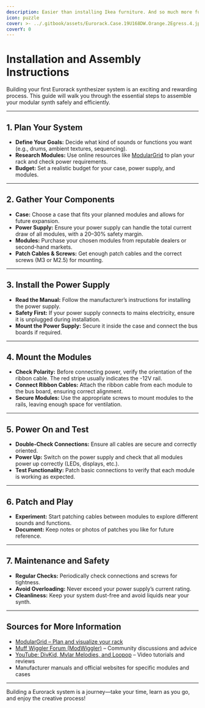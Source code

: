 ```yaml
---
description: Easier than installing Ikea furniture. And so much more fun!
icon: puzzle
cover: >- ../.gitbook/assets/Eurorack.Case.19U168DW.Orange.2Egress.4.jpg
coverY: 0
---
```


# Installation and Assembly Instructions

Building your first Eurorack synthesizer system is an exciting and rewarding process. This guide will walk you through the essential steps to assemble your modular synth safely and efficiently.

---

## 1. Plan Your System

- **Define Your Goals:** Decide what kind of sounds or functions you want (e.g., drums, ambient textures, sequencing).
- **Research Modules:** Use online resources like [ModularGrid](https://www.modulargrid.net/) to plan your rack and check power requirements.
- **Budget:** Set a realistic budget for your case, power supply, and modules.

---

## 2. Gather Your Components

- **Case:** Choose a case that fits your planned modules and allows for future expansion.
- **Power Supply:** Ensure your power supply can handle the total current draw of all modules, with a 20–30% safety margin.
- **Modules:** Purchase your chosen modules from reputable dealers or second-hand markets.
- **Patch Cables & Screws:** Get enough patch cables and the correct screws (M3 or M2.5) for mounting.

---

## 3. Install the Power Supply

- **Read the Manual:** Follow the manufacturer’s instructions for installing the power supply.
- **Safety First:** If your power supply connects to mains electricity, ensure it is unplugged during installation.
- **Mount the Power Supply:** Secure it inside the case and connect the bus boards if required.

---

## 4. Mount the Modules

- **Check Polarity:** Before connecting power, verify the orientation of the ribbon cable. The red stripe usually indicates the -12V rail.
- **Connect Ribbon Cables:** Attach the ribbon cable from each module to the bus board, ensuring correct alignment.
- **Secure Modules:** Use the appropriate screws to mount modules to the rails, leaving enough space for ventilation.

---

## 5. Power On and Test

- **Double-Check Connections:** Ensure all cables are secure and correctly oriented.
- **Power Up:** Switch on the power supply and check that all modules power up correctly (LEDs, displays, etc.).
- **Test Functionality:** Patch basic connections to verify that each module is working as expected.

---

## 6. Patch and Play

- **Experiment:** Start patching cables between modules to explore different sounds and functions.
- **Document:** Keep notes or photos of patches you like for future reference.

---

## 7. Maintenance and Safety

- **Regular Checks:** Periodically check connections and screws for tightness.
- **Avoid Overloading:** Never exceed your power supply’s current rating.
- **Cleanliness:** Keep your system dust-free and avoid liquids near your synth.

---

## Sources for More Information

- [ModularGrid – Plan and visualize your rack](https://www.modulargrid.net/)
- [Muff Wiggler Forum (ModWiggler)](https://www.modwiggler.com/) – Community discussions and advice
- [YouTube: DivKid, Mylar Melodies, and Loopop](https://www.youtube.com/) – Video tutorials and reviews
- Manufacturer manuals and official websites for specific modules and cases

---

Building a Eurorack system is a journey—take your time, learn as you go, and enjoy the creative process!